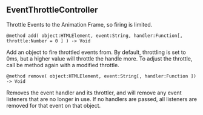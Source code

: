 EventThrottleController
-----------------------

Throttle Events to the Animation Frame, so firing is limited.

	@method add( object:HTMLElement, event:String, handler:Function[, throttle:Number = 0 ] ) -> Void

Add an object to fire throttled events from. By default, throttling is set to 0ms, but a higher value will throttle the handle more. To adjust the throttle, call be method again with a modified throttle.

	@method remove( object:HTMLElement, event:String[, handler:Function ]) -> Void

Removes the event handler and its throttler, and will remove any event listeners that are no longer in use. If no handlers are passed, all listeners are removed for that event on that object.